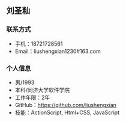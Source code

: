 刘圣籼
--------------------------

### 联系方式
- 手机：18721728561
- Email：liushengxian1230#163.com

### 个人信息
- 男/1993
- 本科/同济大学软件学院
- 工作年限：2年
- GitHub：https://github.com/liushengxian  
- 技能：ActionScript, Html+CSS, JavaScript
